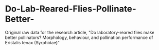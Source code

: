 # Do-Lab-Reared-Flies-Pollinate-Better-
Original raw data for the research article, "Do laboratory-reared flies make better pollinators? Morphology, behaviour, and pollination performance of Eristalis tenax (Syrphidae)"
